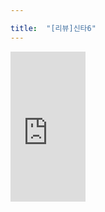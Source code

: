 ```yaml
---

title:  "[리뷰]신타6"
---
```


<iframe src="https://coupa.ng/bVNWOT" width="120" height="240" frameborder="0" scrolling="no" referrerpolicy="unsafe-url"></iframe>

